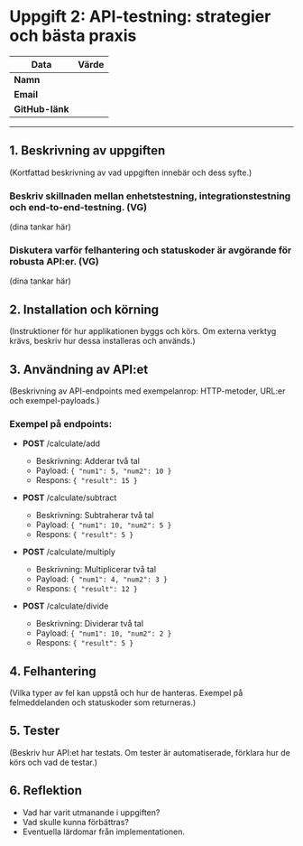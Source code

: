 # Uppgift 2: API-testning: strategier och bästa praxis

| Data            | Värde |
|-----------------|-------|
| **Namn**        |       |
| **Email**       |       |
| **GitHub-länk** |       |

---

## 1. Beskrivning av uppgiften

(Kortfattad beskrivning av vad uppgiften innebär och dess syfte.)

### Beskriv skillnaden mellan enhetstestning, integrationstestning och end-to-end-testning. (VG)

(dina tankar här)

### Diskutera varför felhantering och statuskoder är avgörande för robusta API:er. (VG)

(dina tankar här)

## 2. Installation och körning

(Instruktioner för hur applikationen byggs och körs. Om externa verktyg krävs, beskriv hur dessa installeras och
används.)

## 3. Användning av API:et

(Beskrivning av API-endpoints med exempelanrop: HTTP-metoder, URL:er och exempel-payloads.)

### Exempel på endpoints:

- **POST** /calculate/add

    - Beskrivning: Adderar två tal
    - Payload: `{ "num1": 5, "num2": 10 }`
    - Respons: `{ "result": 15 }`

- **POST** /calculate/subtract

    - Beskrivning: Subtraherar två tal
    - Payload: `{ "num1": 10, "num2": 5 }`
    - Respons: `{ "result": 5 }`

- **POST** /calculate/multiply

    - Beskrivning: Multiplicerar två tal
    - Payload: `{ "num1": 4, "num2": 3 }`
    - Respons: `{ "result": 12 }`

- **POST** /calculate/divide
    - Beskrivning: Dividerar två tal
    - Payload: `{ "num1": 10, "num2": 2 }`
    - Respons: `{ "result": 5 }`

## 4. Felhantering

(Vilka typer av fel kan uppstå och hur de hanteras. Exempel på felmeddelanden och statuskoder som returneras.)

## 5. Tester

(Beskriv hur API:et har testats. Om tester är automatiserade, förklara hur de körs och vad de testar.)

## 6. Reflektion

- Vad har varit utmanande i uppgiften?
- Vad skulle kunna förbättras?
- Eventuella lärdomar från implementationen.
